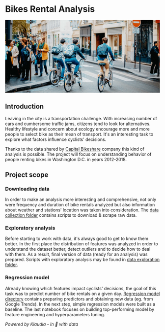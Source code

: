 # Bikes Rental Analysis

![](https://github.com/klaudia-nazarko/bikes-rental-analysis/blob/master/img/header-img.jpg)

## Introduction

Leaving in the city is a transportation challenge. With increasing number of cars and cumbersome traffic jams, citizens tend to look for alternatives. Healthy lifestyle and concern about ecology encourage more and more people to select bike as their mean of transport. It's an interesting task to explore what factors influence cyclists' decisions.

Thanks to the data shared by [Capital Bikeshare](https://www.capitalbikeshare.com/) company this kind of analysis is possible. The project will focus on understanding behavior of people renting bikes in Washington D.C. in years 2012-2018.

## Project scope

### Downloading data

In order to make an analysis more interesting and comprehensive, not only were frequency and duration of bike rentals analyzed but also information about weather and stations' location was taken into consideration. The [data collection folder](https://github.com/klaudia-nazarko/bikes-rental-analysis/tree/master/1.%20data%20collection) contains scripts to download & scrape raw data.

### Exploratory analysis

Before starting to work with data, it's always good to get to know them better. In the first place the distribution of features was analyzed in order to understand the dataset better, detect outliers and to decide how to deal with them. As a result, final version of data (ready for an analysis) was prepared. Scripts with exploratory analysis may be found in [data exploration folder](https://github.com/klaudia-nazarko/bikes-rental-analysis/tree/master/2.%20data%20exploration).

### Regression model

Already knowing which features impact cyclists' decisions, the goal of this task was to predict number of bike rentals on a given day. [Regression model directory](https://github.com/klaudia-nazarko/bikes-rental-analysis/tree/master/3.%20regression%20model) contains preparing predictors and obtaining new data (eg. from Google Trends). In the next step, simple regression models were built as a baseline. The last notebook focuses on building top-performing model by feature engineering and hyperparameters tuning.





*Powered by Klaudia - In 💙 with data*